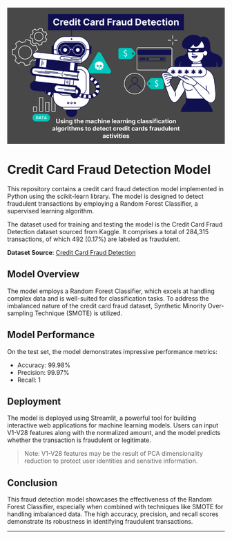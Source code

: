 ![Portada del proyecto](imagen.png)
# Credit Card Fraud Detection Model

This repository contains a credit card fraud detection model implemented in Python using the scikit-learn library. The model is designed to detect fraudulent transactions by employing a Random Forest Classifier, a supervised learning algorithm.

The dataset used for training and testing the model is the Credit Card Fraud Detection dataset sourced from Kaggle. It comprises a total of 284,315 transactions, of which 492 (0.17%) are labeled as fraudulent.

**Dataset Source**: [Credit Card Fraud Detection](https://www.kaggle.com/datasets/mlg-ulb/creditcardfraud)

## Model Overview

The model employs a Random Forest Classifier, which excels at handling complex data and is well-suited for classification tasks. To address the imbalanced nature of the credit card fraud dataset, Synthetic Minority Over-sampling Technique (SMOTE) is utilized.

## Model Performance

On the test set, the model demonstrates impressive performance metrics:

- Accuracy: 99.98%
- Precision: 99.97%
- Recall: 1

## Deployment

The model is deployed using Streamlit, a powerful tool for building interactive web applications for machine learning models. Users can input V1-V28 features along with the normalized amount, and the model predicts whether the transaction is fraudulent or legitimate.

> Note: V1-V28 features may be the result of PCA dimensionality reduction to protect user identities and sensitive information.

## Conclusion

This fraud detection model showcases the effectiveness of the Random Forest Classifier, especially when combined with techniques like SMOTE for handling imbalanced data. The high accuracy, precision, and recall scores demonstrate its robustness in identifying fraudulent transactions.

---
